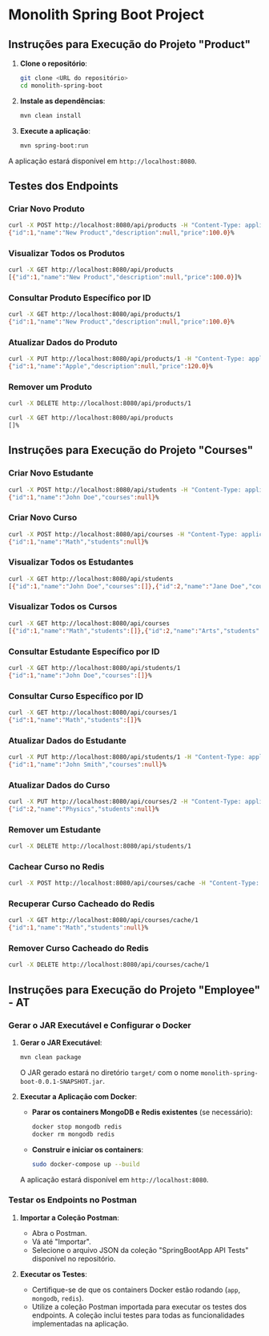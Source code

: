 
# Monolith Spring Boot Project

## Instruções para Execução do Projeto "Product"

1. **Clone o repositório**:
    ```sh
    git clone <URL do repositório>
    cd monolith-spring-boot
    ```

2. **Instale as dependências**:
    ```sh
    mvn clean install
    ```

3. **Execute a aplicação**:
    ```sh
    mvn spring-boot:run
    ```

A aplicação estará disponível em `http://localhost:8080`.

## Testes dos Endpoints

### Criar Novo Produto
```sh
curl -X POST http://localhost:8080/api/products -H "Content-Type: application/json" -d '{"name": "New Product", "price": 100.0}'
{"id":1,"name":"New Product","description":null,"price":100.0}%
```

### Visualizar Todos os Produtos
```sh
curl -X GET http://localhost:8080/api/products
[{"id":1,"name":"New Product","description":null,"price":100.0}]%
```

### Consultar Produto Específico por ID
```sh
curl -X GET http://localhost:8080/api/products/1
{"id":1,"name":"New Product","description":null,"price":100.0}% 
```

### Atualizar Dados do Produto
```sh
curl -X PUT http://localhost:8080/api/products/1 -H "Content-Type: application/json" -d '{"name": "Apple", "price": 120.0}'
{"id":1,"name":"Apple","description":null,"price":120.0}%
```

### Remover um Produto
```sh
curl -X DELETE http://localhost:8080/api/products/1
```

```sh
curl -X GET http://localhost:8080/api/products
[]%
```

## Instruções para Execução do Projeto "Courses"

### Criar Novo Estudante
```sh
curl -X POST http://localhost:8080/api/students -H "Content-Type: application/json" -d '{"name": "John Doe"}'
{"id":1,"name":"John Doe","courses":null}%
```

### Criar Novo Curso
```sh
curl -X POST http://localhost:8080/api/courses -H "Content-Type: application/json" -d '{"name": "Math"}'
{"id":1,"name":"Math","students":null}%
```

### Visualizar Todos os Estudantes
```sh
curl -X GET http://localhost:8080/api/students
[{"id":1,"name":"John Doe","courses":[]},{"id":2,"name":"Jane Doe","courses":[]}]%
```

### Visualizar Todos os Cursos
```sh
curl -X GET http://localhost:8080/api/courses
[{"id":1,"name":"Math","students":[]},{"id":2,"name":"Arts","students":[]}]%
```

### Consultar Estudante Específico por ID
```sh
curl -X GET http://localhost:8080/api/students/1
{"id":1,"name":"John Doe","courses":[]}%
```

### Consultar Curso Específico por ID
```sh
curl -X GET http://localhost:8080/api/courses/1
{"id":1,"name":"Math","students":[]}%
```

### Atualizar Dados do Estudante
```sh
curl -X PUT http://localhost:8080/api/students/1 -H "Content-Type: application/json" -d '{"name": "John Smith"}'
{"id":1,"name":"John Smith","courses":null}%
```

### Atualizar Dados do Curso
```sh
curl -X PUT http://localhost:8080/api/courses/2 -H "Content-Type: application/json" -d '{"name": "Physics"}'
{"id":2,"name":"Physics","students":null}%
```

### Remover um Estudante
```sh
curl -X DELETE http://localhost:8080/api/students/1
```

### Cachear Curso no Redis
```sh
curl -X POST http://localhost:8080/api/courses/cache -H "Content-Type: application/json" -d '{"id": 1, "name": "Math"}'
```

### Recuperar Curso Cacheado do Redis
```sh
curl -X GET http://localhost:8080/api/courses/cache/1
{"id":1,"name":"Math","students":null}%
```

### Remover Curso Cacheado do Redis
```sh
curl -X DELETE http://localhost:8080/api/courses/cache/1
```

## Instruções para Execução do Projeto "Employee" - AT

### Gerar o JAR Executável e Configurar o Docker

1. **Gerar o JAR Executável**:
    ```sh
    mvn clean package
    ```

    O JAR gerado estará no diretório `target/` com o nome `monolith-spring-boot-0.0.1-SNAPSHOT.jar`.

2. **Executar a Aplicação com Docker**:
    - **Parar os containers MongoDB e Redis existentes** (se necessário):
      ```sh
      docker stop mongodb redis
      docker rm mongodb redis
      ```
    - **Construir e iniciar os containers**:
      ```sh
      sudo docker-compose up --build
      ```

    A aplicação estará disponível em `http://localhost:8080`.

### Testar os Endpoints no Postman

1. **Importar a Coleção Postman**:
   - Abra o Postman.
   - Vá até "Importar".
   - Selecione o arquivo JSON da coleção "SpringBootApp API Tests" disponível no repositório.

2. **Executar os Testes**:
   - Certifique-se de que os containers Docker estão rodando (`app`, `mongodb`, `redis`).
   - Utilize a coleção Postman importada para executar os testes dos endpoints. A coleção inclui testes para todas as funcionalidades implementadas na aplicação.

